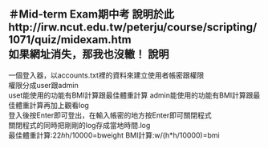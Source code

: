 ＃Mid-term Exam期中考
說明於此http://irw.ncut.edu.tw/peterju/course/scripting/1071/quiz/midexam.htm                                                
如果網址消失，那我也沒轍！
說明
----------------------------------------------------------------------------
一個登入器，以accounts.txt裡的資料來建立使用者帳密跟權限                                                                        
權限分成user跟admin                                                          
uset能使用的功能有BMI計算跟最佳體重計算
admin能使用的功能有BMI計算跟最佳體重計算再加上觀看log                                                              
登入後按Enter即可登出，在輸入帳密的地方按Enter即可關閉程式                                                    
關閉程式的同時把剛剛的log存成當地時間.log                                      
最佳體重計算:22*h*h/10000=bweight
BMI計算:w/(h*h/10000)=bmi                                                                 
